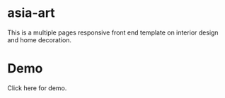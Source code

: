 # asia-art
This is a multiple pages responsive front end template on interior design and home decoration.
# Demo
<a href="https://asiahub-10.github.io/asia-art/" style="text-decoration: none">Click here</a> for demo.
